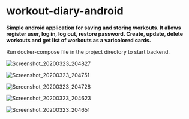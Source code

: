 # workout-diary-android

**Simple android application for saving and storing workouts. It allows register user,
log in, log out, restore password. Create, update, delete workouts and get list of workouts
 as a varicolored cards.**

 Run docker-compose file in the project directory to start backend.
 
![Screenshot_20200323_204827](https://user-images.githubusercontent.com/19308409/77329119-95f4e800-6d2e-11ea-840f-e458d63404e1.png)
 
![Screenshot_20200323_204751](https://user-images.githubusercontent.com/19308409/77329115-93928e00-6d2e-11ea-9be5-569fd948f685.png)

![Screenshot_20200323_204728](https://user-images.githubusercontent.com/19308409/77329112-91c8ca80-6d2e-11ea-8ab7-056fabadb3b9.png)

![Screenshot_20200323_204623](https://user-images.githubusercontent.com/19308409/77329085-85dd0880-6d2e-11ea-821a-d886184fc46f.png)

![Screenshot_20200323_204651](https://user-images.githubusercontent.com/19308409/77329102-8bd2e980-6d2e-11ea-8208-d15d915c790b.png)



